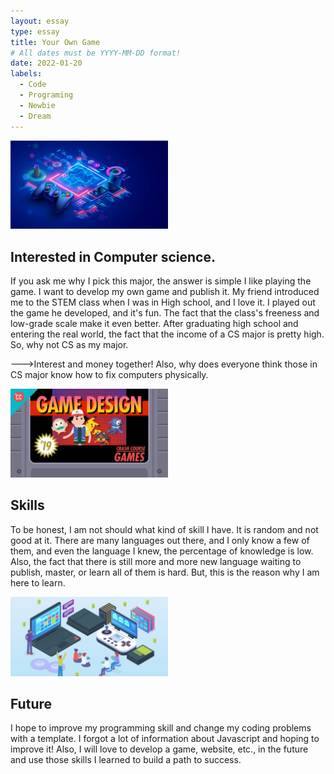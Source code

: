 ```yaml
---
layout: essay
type: essay
title: Your Own Game
# All dates must be YYYY-MM-DD format!
date: 2022-01-20
labels:
  - Code
  - Programing
  - Newbie
  - Dream
---
```


<img class="ui medium left floated image" src="../images/gg1.jpeg" width = "50%" height="50%">

## Interested in Computer science.
If you ask me why I pick this major, the answer is simple I like playing the game. I want to develop my own game and publish it. My friend introduced me to the STEM class when I was in High school, and I love it. I played out the game he developed, and it's fun. The fact that the class's freeness and low-grade scale make it even better. After graduating high school and entering the real world, the fact that the income of a CS major is pretty high. So, why not CS as my major. 

--->Interest and money together! Also, why does everyone think those in CS major know how to fix computers physically. 

<img class="ui medium left floated image" src="../images/gg2.jpeg" width = "50%" height="50%">

## Skills
To be honest, I am not should what kind of skill I have. It is random and not good at it. There are many languages out there, and I only know a few of them, and even the language I knew, the percentage of knowledge is low. Also, the fact that there is still more and more new language waiting to publish, master, or learn all of them is hard. But, this is the reason why I am here to learn. 

<img class="ui medium left floated image" src="../images/gg3.jpeg" width = "50%" height="50%">

## Future
I hope to improve my programming skill and change my coding problems with a template. I forgot a lot of information about Javascript and hoping to improve it! Also, I will love to develop a game, website, etc., in the future and use those skills I learned to build a path to success. 
